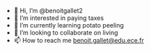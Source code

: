 - 👋 Hi, I’m @benoitgallet2
- 👀 I’m interested in paying taxes
- 🌱 I’m currently learning potato peeling
- 💞️ I’m looking to collaborate on living
- 📫 How to reach me benoit.gallet@edu.ece.fr

<!---
benoitgallet2/benoitgallet2 is a ✨ special ✨ repository because its `README.md` (this file) appears on your GitHub profile.
You can click the Preview link to take a look at your changes.
--->
